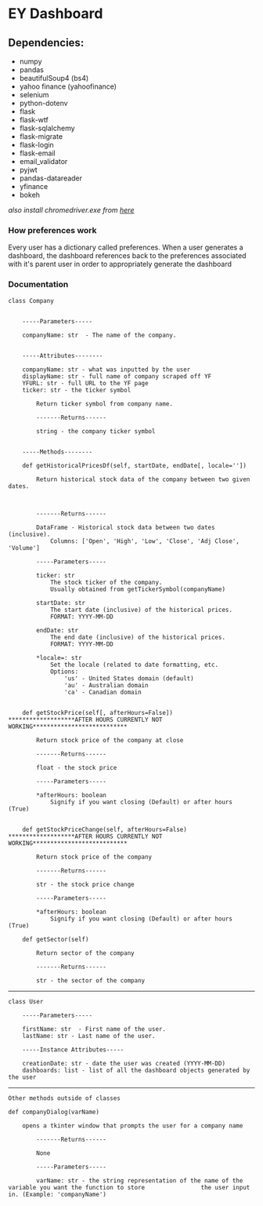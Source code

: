 
# EY Dashboard

## Dependencies:

 - numpy
 - pandas
 - beautifulSoup4 (bs4)
 - yahoo finance (yahoofinance)
 - selenium
 - python-dotenv
 - flask
 - flask-wtf
 - flask-sqlalchemy
 - flask-migrate
 - flask-login
 - flask-email
 - email_validator
 - pyjwt
 - pandas-datareader
 - yfinance
 - bokeh
 
*also install chromedriver.exe from [here](https://chromedriver.chromium.org/)*

### How preferences work	
Every user has a dictionary called preferences. When a user generates a dashboard, the dashboard references back to the preferences associated with it's parent user in order to appropriately generate the dashboard


### Documentation
	class Company


	    -----Parameters-----

		companyName: str  - The name of the company.


	    -----Attributes--------

		companyName: str - what was inputted by the user
		displayName: str - full name of company scraped off YF
		YFURL: str - full URL to the YF page
		ticker: str - the ticker symbol
		
			Return ticker symbol from company name.
			
			-------Returns------

			string - the company ticker symbol


		-----Methods--------	

		def getHistoricalPricesDf(self, startDate, endDate[, locale=''])
		
			Return historical stock data of the company between two given dates.

		
		
			-------Returns------

			DataFrame - Historical stock data between two dates (inclusive).
				Columns: ['Open', 'High', 'Low', 'Close', 'Adj Close', 'Volume']
		
			-----Parameters-----

			ticker: str
				The stock ticker of the company.
				Usually obtained from getTickerSymbol(companyName)
		
			startDate: str
				The start date (inclusive) of the historical prices.
				FORMAT: YYYY-MM-DD
		
			endDate: str
				The end date (inclusive) of the historical prices.
				FORMAT: YYYY-MM-DD

			*locale=: str
				Set the locale (related to date formatting, etc.
				Options:
					'us' - United States domain (default)
					'au' - Australian domain
					'ca' - Canadian domain


		def getStockPrice(self[, afterHours=False])     *******************AFTER HOURS CURRENTLY NOT WORKING***************************

			Return stock price of the company at close

			-------Returns------

			float - the stock price

			-----Parameters-----

			*afterHours: boolean
				Signify if you want closing (Default) or after hours (True)


		def getStockPriceChange(self, afterHours=False)  *******************AFTER HOURS CURRENTLY NOT WORKING***************************

			Return stock price of the company

			-------Returns------

			str - the stock price change

			-----Parameters-----

			*afterHours: boolean
				Signify if you want closing (Default) or after hours (True)
				
		def getSector(self)

			Return sector of the company

			-------Returns------

			str - the sector of the company

------------------------------------------------------------------------------

	class User

	    -----Parameters-----

		firstName: str  - First name of the user.
		lastName: str - Last name of the user.

		-----Instance Attributes-----

		creationDate: str - date the user was created (YYYY-MM-DD)
		dashboards: list - list of all the dashboard objects generated by the user

------------------------------------------------------------------------------

	Other methods outside of classes

	def companyDialog(varName)

		opens a tkinter window that prompts the user for a company name

			-------Returns------

			None
		
			-----Parameters-----

			varName: str - the string representation of the name of the variable you want the function to store 			   the user input in. (Example: 'companyName')